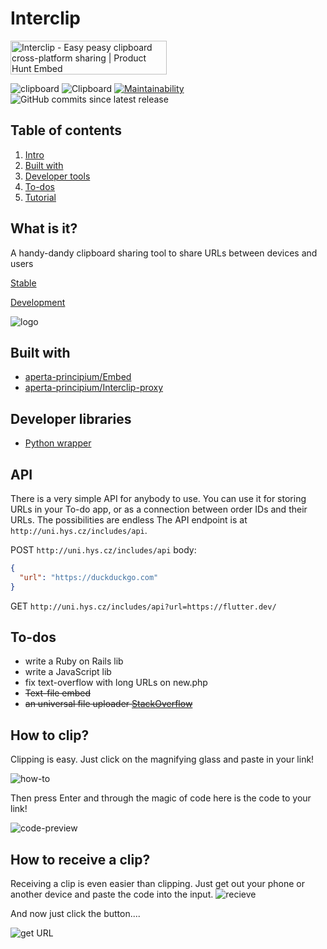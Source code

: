# Interclip
<a href="https://www.producthunt.com/posts/interclip?utm_source=badge-featured&utm_medium=badge&utm_souce=badge-interclip" target="_blank"><img src="https://api.producthunt.com/widgets/embed-image/v1/featured.svg?post_id=174002&theme=light" alt="Interclip - Easy peasy clipboard cross-platform sharing | Product Hunt Embed" style="width: 250px; height: 54px;" width="250px" height="54px" /></a>

![clipboard](https://img.shields.io/badge/clipboard-copied-orange) ![Clipboard](https://img.shields.io/github/repo-size/aperta-principium/Interclip) [![Maintainability](https://api.codeclimate.com/v1/badges/0a72c92a0a2da0c79ba5/maintainability)](https://codeclimate.com/github/aperta-principium/Interclip/maintainability)
![GitHub commits since latest release](https://img.shields.io/github/commits-since/aperta-principium/interclip/latest)
## Table of contents
1. [ Intro ](#intro)
2. [ Built with ](#dependencies)
3. [ Developer tools ](#dependencies)
4. [ To-dos ](#todo) 
5. [ Tutorial ](#howto)

<a name="intro"> </a>

## What is it?
A handy-dandy clipboard sharing tool to share URLs between devices and users


[Stable](http://uni.hys.cz)

[Development](http://unidev.hys.cz/)


![logo](https://github.com/filiptronicek/Interclip/raw/master/img/interclip_logo.png)





<a name="dependencies"> </a>
## Built with
- [aperta-principium/Embed](https://github.com/aperta-principium/Embed)
- [aperta-principium/Interclip-proxy](https://github.com/aperta-principium/Interclip-proxy)

<a name="libs"> </a>
## Developer libraries
* [Python wrapper](https://github.com/aperta-principium/Interclip-python)

## API
There is a very simple API for anybody to use. You can use it for storing URLs in your To-do app, or as a connection between order IDs and their URLs. The possibilities are endless
The API endpoint is at ```http://uni.hys.cz/includes/api```.


POST
`http://uni.hys.cz/includes/api`
body:
```json
{
  "url": "https://duckduckgo.com"
}
```
GET
`http://uni.hys.cz/includes/api?url=https://flutter.dev/`

<a name="todo"> </a>
## To-dos
* write a Ruby on Rails lib
* write a JavaScript lib
* fix text-overflow with long URLs on new.php
* ~~Text-file embed~~
* ~~an universal file uploader [StackOverflow](https://stackoverflow.com/questions/58153921/how-can-you-upload-to-catbox-using-javascript)~~

<a name="howto"> </a>
## How to clip?

Clipping is easy. Just click on the magnifying glass and paste in your link!


![how-to](https://github.com/filiptronicek/Interclip/raw/master/img/interclip-home.gif)

Then press Enter and through the magic of code here is the code to your link!

![code-preview](https://s.put.re/Jwmoc8BV.png)



## How to receive a clip?
Receiving a clip is even easier than clipping. Just get out your phone or another device and paste the code into the input.
![recieve](https://s.put.re/M1jfZZRs.png)

And now just click the button....

![get URL](https://s.put.re/ZsgUEznc.35.png)


